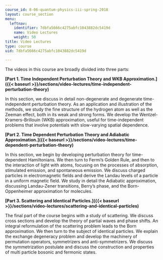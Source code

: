 ```yaml
---
course_id: 8-06-quantum-physics-iii-spring-2018
layout: course_section
menu:
  leftnav:
    identifier: 7dbfa5666c4275abfc1043882dc5419d
    name: Video Lectures
    weight: 50
title: Video Lectures
type: course
uid: 7dbfa5666c4275abfc1043882dc5419d

---
```


The videos in this course are broadly divided into three parts:

**[Part 1. Time Independent Perturbation Theory and WKB Approximation.]({{< baseurl >}}/sections/video-lectures/time-independent-perturbation-theory)**

In this section, we discuss in detail non-degenerate and degenerate time-independent perturbation theory. As an application and illustration of the methods, we study the fine structure of the hydrogen atom as well as the Zeeman effect, both in its weak and strong forms. We develop the Wentzel-Kramers-Brillouin (WKB) approximation, useful for time-independent problems that involve potentials with slow-varying spatial dependence.

**[Part 2. Time Dependent Perturbation Theory and Adiabatic Approximation.]({{< baseurl >}}/sections/video-lectures/time-dependent-perturbation-theory)** 

In this section, we begin by developing perturbation theory for time-dependent Hamiltonians. We then turn to Fermi’s Golden Rule, and then to the interaction of light with atoms, focusing on the processes of absorption, stimulated emission, and spontaneous emission. We discuss charged particles in electromagnetic fields and derive the Landau levels of a particle in a uniform magnetic field. We study in detail the Adiabatic approximation, discussing Landau-Zener transitions, Berry’s phase, and the Born-Oppenheimer approximation for molecules.

**[Part 3. Scattering and Identical Particles.]({{< baseurl >}}/sections/video-lectures/scattering-and-identical-particles)** 

The final part of the course begins with a study of scattering. We discuss cross sections and develop the theory of partial waves and phase shifts. An integral reformulation of the scattering problem leads to the Born approximation. We then turn to the subject of identical particles. We explain the exchange degeneracy problem and develop the machinery of permutation operators, symmetrizers and anti-symmetrizers. We discuss the symmetrization postulate and discuss the construction and properties of multi particle bosonic and fermonic states.
